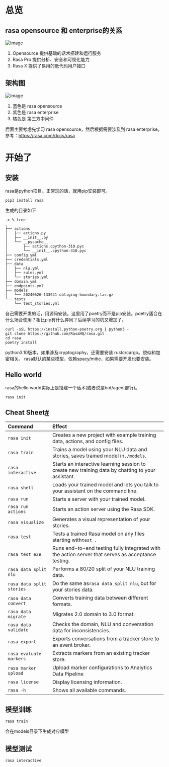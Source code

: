 # 总览
## rasa opensource 和 enterprise的关系
![image](https://github.com/codermartin/gmeek-blog/assets/11265278/d63775e2-fa23-4caf-a82f-b13d8583d9cb)
1. Opensource 提供基础的话术搭建和运行服务
2. Rasa Pro 提供分析、安全和可视化能力
3. Rasa X 提供了易用的低代码用户接口

## 架构图
![image](https://github.com/codermartin/gmeek-blog/assets/11265278/38093081-0598-4cf3-8a14-759735067080)
1. 蓝色是 rasa opensource
2. 紫色是 rasa enterprise
3. 橘色是 第三方中间件

后面主要考虑先学习 rasa opensource，然后根据需要涉及到 rasa enterprise。
参考：https://rasa.com/docs/rasa

# 开始了
## 安装
rasa是python项目。正常玩的话，就用pip安装即可。
```shell
pip3 install rasa
```
生成的目录如下
```shell
-> % tree
.
├── actions
│   ├── actions.py
│   ├── __init__.py
│   └── __pycache__
│       ├── actions.cpython-310.pyc
│       └── __init__.cpython-310.pyc
├── config.yml
├── credentials.yml
├── data
│   ├── nlu.yml
│   ├── rules.yml
│   └── stories.yml
├── domain.yml
├── endpoints.yml
├── models
│   └── 20240626-133941-obliging-boundary.tar.gz
└── tests
    └── test_stories.yml
```
自己需要开发的话，用源码安装。这里用了poetry而不是pip安装。poetry适合在什么场合使用？相比pip有什么异同？后续学习的坑又增加了。
```shell
curl -sSL https://install.python-poetry.org | python3 -
git clone https://github.com/RasaHQ/rasa.git
cd rasa
poetry install
```
python3.10版本，如果涉及cryptography，还需要安装 rustc/cargo。貌似和加密相关。
rasa默认的某些模型，依赖spacy/mitie，如果需要开发也要安装。

## Hello world
rasa的hello world实际上是搭建一个话术(或者说是bot/agent都行)。
```shell
rasa init
```
## Cheat Sheet[#](https://rasa.com/docs/rasa/command-line-interface#cheat-sheet)

| Command                   | Effect                                                                                             |
| :-------------------------- | :--------------------------------------------------------------------------------------------------- |
| `rasa init`               | Creates a new project with example training data, actions, and config files.                       |
| `rasa train`              | Trains a model using your NLU data and stories, saves trained model in`./models`.                  |
| `rasa interactive`        | Starts an interactive learning session to create new training data by chatting to your assistant.  |
| `rasa shell`              | Loads your trained model and lets you talk to your assistant on the command line.                  |
| `rasa run`                | Starts a server with your trained model.                                                           |
| `rasa run actions`        | Starts an action server using the Rasa SDK.                                                        |
| `rasa visualize`          | Generates a visual representation of your stories.                                                 |
| `rasa test`               | Tests a trained Rasa model on any files starting with`test_`.                                      |
| `rasa test e2e`           | Runs end-to-end testing fully integrated with the action server that serves as acceptance testing. |
| `rasa data split nlu`     | Performs a 80/20 split of your NLU training data.                                                  |
| `rasa data split stories` | Do the same as`rasa data split nlu`, but for your stories data.                                    |
| `rasa data convert`       | Converts training data between different formats.                                                  |
| `rasa data migrate`       | Migrates 2.0 domain to 3.0 format.                                                                 |
| `rasa data validate`      | Checks the domain, NLU and conversation data for inconsistencies.                                  |
| `rasa export`             | Exports conversations from a tracker store to an event broker.                                     |
| `rasa evaluate markers`   | Extracts markers from an existing tracker store.                                                   |
| `rasa marker upload`      | Upload marker configurations to Analytics Data Pipeline                                            |
| `rasa license`            | Display licensing information.                                                                     |
| `rasa -h`                 | Shows all available commands.                                                                      |
## 模型训练
```shell
rasa train
```
会在models目录下生成对应模型
## 模型测试
```shell
rasa interactive
```